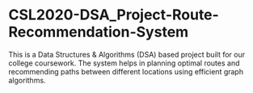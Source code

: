 # CSL2020-DSA_Project-Route-Recommendation-System
This is a Data Structures &amp; Algorithms (DSA) based project built for our college coursework. The system helps in planning optimal routes and recommending paths between different locations using efficient graph algorithms.
